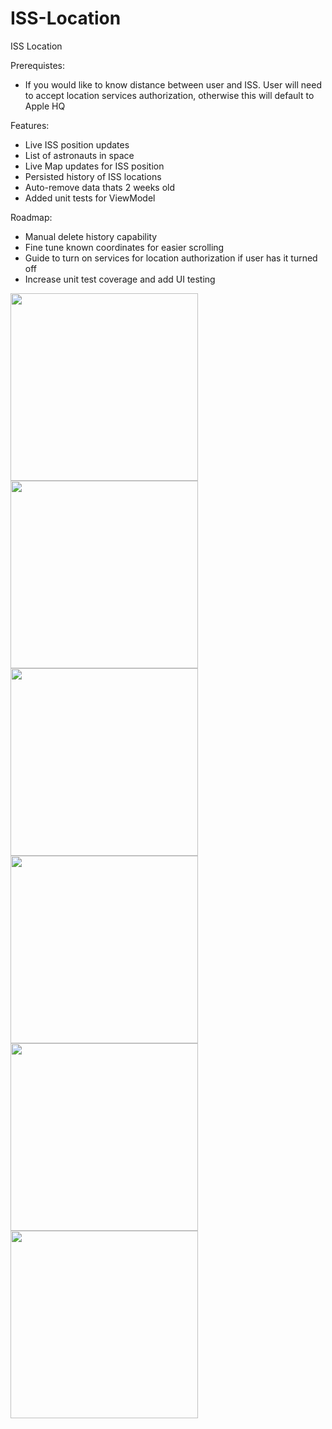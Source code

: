# ISS-Location
ISS Location

Prerequistes:
- If you would like to know distance between user and ISS. User will need to accept location services authorization, otherwise this will default to Apple HQ

Features:
- Live ISS position updates
- List of astronauts in space
- Live Map updates for ISS position
- Persisted history of ISS locations 
- Auto-remove data thats 2 weeks old
- Added unit tests for ViewModel

Roadmap:
- Manual delete history capability
- Fine tune known coordinates for easier scrolling
- Guide to turn on services for location authorization if user has it turned off 
- Increase unit test coverage and add UI testing
<div>
<img src="https://user-images.githubusercontent.com/39932781/236902040-aa414557-00ed-4293-a306-41faac4fceee.png" width=300></img>
<img src="https://user-images.githubusercontent.com/39932781/236902154-89127b9d-b001-45f8-8edb-625482e8b0fa.png" width=300></img>
<img src="https://user-images.githubusercontent.com/39932781/236902272-3d491dd1-0413-43e5-8396-1de456c78a36.png" width=300></img>
</div>
<div>
<img src="https://user-images.githubusercontent.com/39932781/236902505-dc85f042-d230-4eb9-95c7-734708bd2df5.gif" width=300></img>
<img src="https://user-images.githubusercontent.com/39932781/236902647-e9b8b81b-9d33-45fb-9a10-36e368731fec.gif" width=300></img>
<img src="https://user-images.githubusercontent.com/39932781/236902755-59c0123b-5032-46ad-9e78-360eb2585b46.gif" width=300></img>
</div>




